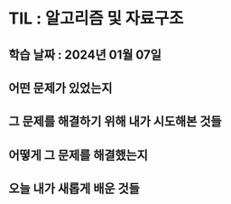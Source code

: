 # TIL : 알고리즘 및 자료구조

## 학습 날짜 : 2024년 01월 07일

## 어떤 문제가 있었는지

## 그 문제를 해결하기 위해 내가 시도해본 것들

## 어떻게 그 문제를 해결했는지

## 오늘 내가 새롭게 배운 것들
